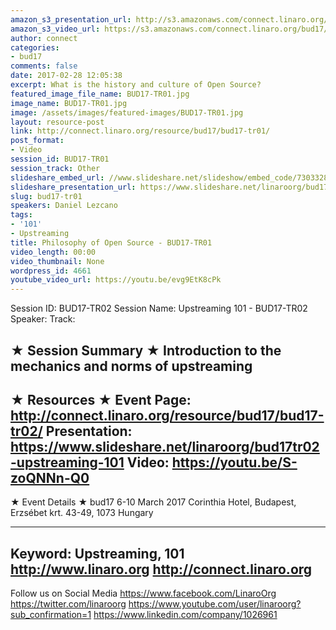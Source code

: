 ```yaml
---
amazon_s3_presentation_url: http://s3.amazonaws.com/connect.linaro.org/bud17/Presentations/BUD17-TR01%20Philosophy%20of%20the%20Open%20Source.pdf
amazon_s3_video_url: https://s3.amazonaws.com/connect.linaro.org/bud17/Videos/Tuesday/BUD17-TR01%20Philosophy%20of%20Open%20Source.mp4
author: connect
categories:
- bud17
comments: false
date: 2017-02-28 12:05:38
excerpt: What is the history and culture of Open Source?
featured_image_file_name: BUD17-TR01.jpg
image_name: BUD17-TR01.jpg
image: /assets/images/featured-images/BUD17-TR01.jpg
layout: resource-post
link: http://connect.linaro.org/resource/bud17/bud17-tr01/
post_format:
- Video
session_id: BUD17-TR01
session_track: Other
slideshare_embed_url: //www.slideshare.net/slideshow/embed_code/73033283
slideshare_presentation_url: https://www.slideshare.net/linaroorg/bud17tr01-philosophy-of-open-source
slug: bud17-tr01
speakers: Daniel Lezcano
tags:
- '101'
- Upstreaming
title: Philosophy of Open Source - BUD17-TR01
video_length: 00:00
video_thumbnail: None
wordpress_id: 4661
youtube_video_url: https://youtu.be/evg9EtK8cPk
---
```


Session ID: BUD17-TR02
Session Name: Upstreaming 101 - BUD17-TR02
Speaker:
Track:


★ Session Summary ★
Introduction to the mechanics and norms of upstreaming
---------------------------------------------------
★ Resources ★
Event Page: http://connect.linaro.org/resource/bud17/bud17-tr02/
Presentation: https://www.slideshare.net/linaroorg/bud17tr02-upstreaming-101
Video: https://youtu.be/S-zoQNNn-Q0
---------------------------------------------------

★ Event Details ★
bud17
6-10 March 2017
Corinthia Hotel, Budapest,
Erzsébet krt. 43-49,
1073 Hungary

---------------------------------------------------
Keyword: Upstreaming, 101
http://www.linaro.org
http://connect.linaro.org
---------------------------------------------------
Follow us on Social Media
https://www.facebook.com/LinaroOrg
https://twitter.com/linaroorg
https://www.youtube.com/user/linaroorg?sub_confirmation=1
https://www.linkedin.com/company/1026961
